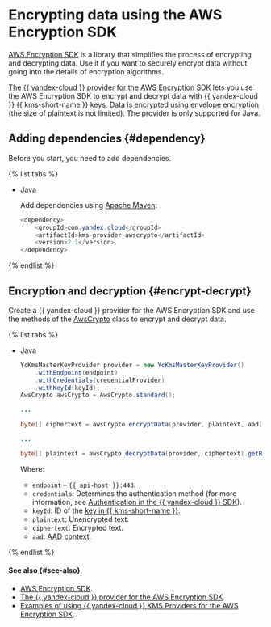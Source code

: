 # Encrypting data using the AWS Encryption SDK

[AWS Encryption SDK](https://docs.aws.amazon.com/encryption-sdk/latest/developer-guide/introduction.html) is a library that simplifies the process of encrypting and decrypting data. Use it if you want to securely encrypt data without going into the details of encryption algorithms.

[The {{ yandex-cloud }} provider for the AWS Encryption SDK](https://github.com/yandex-cloud/kms-clients-java/tree/master/kms-provider-awsCrypto) lets you use the AWS Encryption SDK to encrypt and decrypt data with {{ yandex-cloud }} {{ kms-short-name }} keys. Data is encrypted using [envelope encryption](../../concepts/envelope.md) (the size of plaintext is not limited). The provider is only supported for Java.

## Adding dependencies {#dependency}

Before you start, you need to add dependencies.

{% list tabs %}

- Java

   Add dependencies using [Apache Maven](https://maven.apache.org/):

   ```java
   <dependency>
       <groupId>com.yandex.cloud</groupId>
       <artifactId>kms-provider-awscrypto</artifactId>
       <version>2.1</version>
   </dependency>
   ```

{% endlist %}

## Encryption and decryption {#encrypt-decrypt}

Create a {{ yandex-cloud }} provider for the AWS Encryption SDK and use the methods of the [AwsCrypto](https://aws.github.io/aws-encryption-sdk-java/com/amazonaws/encryptionsdk/AwsCrypto.html) class to encrypt and decrypt data.

{% list tabs %}

- Java

   ```java
   YcKmsMasterKeyProvider provider = new YcKmsMasterKeyProvider()
       .withEndpoint(endpoint)
       .withCredentials(credentialProvider)
       .withKeyId(keyId);
   AwsCrypto awsCrypto = AwsCrypto.standard();

   ...

   byte[] ciphertext = awsCrypto.encryptData(provider, plaintext, aad).getResult();

   ...

   byte[] plaintext = awsCrypto.decryptData(provider, ciphertext).getResult();

   ```

   Where:

   * `endpoint` – `{{ api-host }}:443`.
   * `credentials`: Determines the authentication method (for more information, see [Authentication in the {{ yandex-cloud }} SDK](sdk.md#auth)).
   * `keyId`: ID of the [key in {{ kms-short-name }}](../../concepts/key.md).
   * `plaintext`: Unencrypted text.
   * `ciphertext`: Encrypted text.
   * `aad`: [AAD context](../../concepts/symmetric-encryption.md#add-context).

{% endlist %}

#### See also {#see-also}
* [AWS Encryption SDK](https://docs.aws.amazon.com/encryption-sdk/latest/developer-guide/introduction.html).
* [The {{ yandex-cloud }} provider for the AWS Encryption SDK](https://github.com/yandex-cloud/kms-clients-java/tree/master/kms-provider-awsCrypto).
* [Examples of using {{ yandex-cloud }} KMS Providers for the AWS Encryption SDK](https://github.com/yandex-cloud/kms-clients-java/tree/master/kms-provider-awsCrypto/src/main/java/com/yandex/cloud/kms/providers/examples).